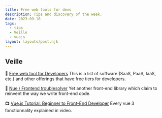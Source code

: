 ```yaml
---
title: Free web tools for devs
description: Tips and discovery of the week.
date: 2023-09-18
tags:
  - tips
  - Veille
  - vuejs
layout: layouts/post.njk
---
```


## Veille
📗 [Free web tool for Developers](https://free-for.dev/#/)
This is a list of software (SaaS, PaaS, IaaS, etc.) and other offerings that have free tiers for developers.

📗 [Nue / Frontend troublesolver](https://nuejs.org/)
Yet another front-end library which claim to reinvent the way we write front-end code.

📺 [Vue.js Tutorial: Beginner to Front-End Developer](https://www.youtube.com/watch?v=1GNsWa_EZdw)
Every vue 3 fonctionnality explained in video.